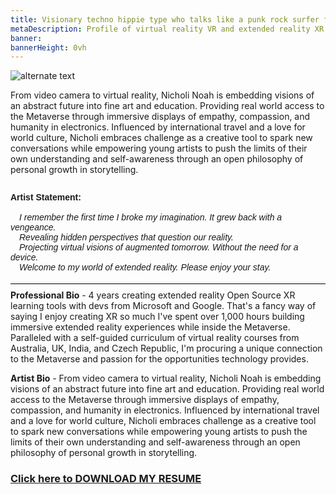 ```yaml
---
title: Visionary techno hippie type who talks like a punk rock surfer from Oklahoma City
metaDescription: Profile of virtual reality VR and extended reality XR film video production artist
banner:
bannerHeight: 0vh
---
```


<div class="row">
  <div class="col-md-12">
    <img src="https://lh3.googleusercontent.com/-9X_0qe5RlyKshKh3J-xWaMaadMhxRm-1Lctj82IGVeVZ8rs8DLMznzbpfguJLmmXkb-ZQCm8V7NbgQG2FOcGlBT6F1FyyCqx0jgOeh5edZpUlreZpQTkweH2sv4BilzLNRIOHGQyA=w2400" alt="alternate text">
  </div>
</div>




From video camera to virtual reality, Nicholi Noah is embedding visions of an abstract future into fine art and education. Providing real world access to the Metaverse through immersive displays of empathy, compassion, and humanity in electronics. Influenced by international travel and a love for world culture, Nicholi embraces challenge as a creative tool to spark new conversations while empowering young artists to push the limits of their own understanding and self-awareness through an open philosophy of personal growth in storytelling.

<style>
  .row {
    display: flex;
    align-items: flex-start;
  }

  .underline-container {
    flex-grow: 1;
    position: relative;
  }

  .underline-container::after {
    content: "";
    position: absolute;
    bottom: -5px;
    left: 0;
    width: 100%;
    border-bottom: 1px solid black;
  }
</style>

<div class="row">
  <div class="col-md-12 underline-container">
    <p style="font-family: arial">
      <b>Artist Statement:</b><br><br>
      &emsp;<i>I remember the first time I broke my imagination. It grew back with a vengeance.</br>
      &emsp;Revealing hidden perspectives that question our reality.</br>
      &emsp;Projecting virtual visions of augmented tomorrow. Without the need for a device.</br>
      &emsp;Welcome to my world of extended reality. Please enjoy your stay.</i>
    </p>
  </div>
</div>



**Professional Bio** - 4 years creating extended reality Open Source XR learning tools with devs from Microsoft and Google. That's a fancy way of saying I enjoy creating XR so much I've spent over 1,000 hours building immersive extended reality experiences while inside the Metaverse. Paralleled with a self-guided curriculum of virtual reality courses from Australia, UK, India, and Czech Republic, I'm procuring a unique connection to the Metaverse and passion for the opportunities technology provides.

**Artist Bio** - From video camera to virtual reality, Nicholi Noah is embedding visions of an abstract future into fine art and education. Providing real world access to the Metaverse through immersive displays of empathy, compassion, and humanity in electronics. Influenced by international travel and a love for world culture, Nicholi embraces challenge as a creative tool to spark new conversations while empowering young artists to push the limits of their own understanding and self-awareness through an open philosophy of personal growth in storytelling.

### [Click here to DOWNLOAD MY RESUME](/NicholiNoah_resume23.pdf)

